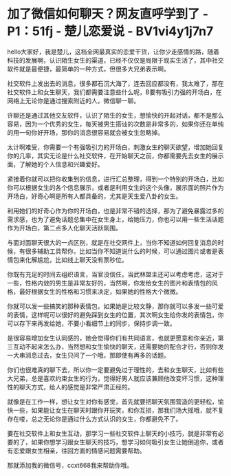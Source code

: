 # 加了微信如何聊天？网友直呼学到了 - P1：51fj - 楚儿恋爱说 - BV1vi4y1j7n7

hello大家好，我是楚儿，这档全网最真实的恋爱干货，让你少走感情的路，随着科技的发展啊，认识陌生女生的渠道，已经不仅仅是局限于现实生活了，其中社交软件就是最便捷，最简单的一种方式，但很多大兄弟表示啊。

社交软件上发出去的消息，很多都石沉大海了，连去回应都没有，我太难了，那在社交软件上和女生聊天，我们都需要注意些什么呢，B要有吸引力强的开场白，在网络上无论你是通过搜索附近的人，微信聊一聊。

许聊还是通过其他交友软件，认识了陌生的女生，想愉快的开起对话，都不是那么容易，因为一个优秀的女生，每天被男生搭讪的次数是非常多的，如果你还在单纯的用一句你好开场，那你的消息很容易就会被女生忽略掉。

太计啊难受，你需要一个有强吸引力的开场白，刺激女生的聊天欲望，增加她回复你的几率，其实无论是什么社交软件，在开始聊天之前，你都需要先去女生的展示面，了解她的个人信息和兴趣爱好。

紧接着你就可以把你收集到的信息，进行汇总整理，得到一个特别的开场白，比如你可以根据女生的各个信息展示，或者是利用女生的这个头像，展示面的照片作为开场白，好奇心啊是所有人都具备的，尤其是天生爱八卦的女生。

利用她们的好奇心作为你的开场白，也是非常不错的选择，那为了避免暴露过多的需求感，也为了避免话题总集中在女生身上，给她压力，你也可以用一些生活话题作为开场白，第二点多人化聊天活跃氛围。

与面对面聊天很大的一点区别，就是在社交网件上，当你不知道如何回复消息的时候，有很多辅助工具帮你，比如当你不知道说什么的时候，可以通过图片或者是表情包来化解尴尬，比如线上聊天没有票秒位。

你既有充足的时间去组织语言，当官没信任，当武林盟主还可以考虑考虑，这对于一些，性格内敛的男生是非常友好的，当然啊，你发给女生的图片和表情包的风格，最好根据女生的性格和习惯来决定，如果她的性格大个微微。

你就可以发一些搞笑的那种表情包，如果她是比较文静，那你就可以多发一些可爱的表情，这样呢可以很好的避免踩到女生的位置，其次啊女生给你发的表情包，你可以存下来再发给她，不要小看细节上的同步，保持步调一致。

是很容易增加女生认同感的，她会觉得你们有共同语言，也就更愿意和你亲近，第三互动不起来怎么办，当然想和女生愉快的聊天，还需要她的配合才行，否则你发一大串消息过去，女生只问了一个哦，那即使有再多的话题。

你们也很难真的聊下去，所以你一定要避免过于理性的，去和女生聊天，比如有些大兄弟，总是喜欢约束女生的行为，觉得好男人就应该兼顾他改变坏习惯，这种理性的聊天方式，给人的感觉是非常严肃正经的。

就像是在工作一样，想让女生对你有感觉，首先就要把聊天氛围营造的更轻松，愉快一些，如果能让女生在聊天时跟你开玩笑，和你互损，那我们场大摇哦，就不复存在喽，总之无论你是通过什么方式认识的女生，你都避免不了。

要在社交软件上和女生互动，那学习一些社交软件上聊天的小技巧，就是非常有必要的了，如果你想学习跟女生聊天的技巧，想学习如何吸引女生让她倒追你，或者有恋爱跟女生相亲，往回方面的情感问题需要帮助。

那就添加我的微信号，ccxt668我来帮助你哦。